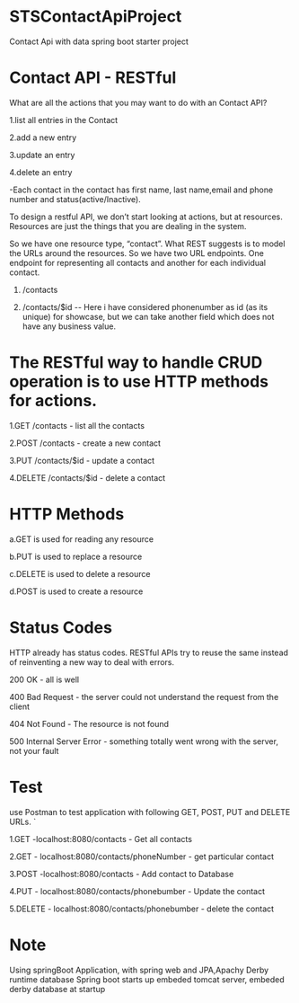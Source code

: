 # STSContactApiProject
Contact Api with data spring boot starter project

# Contact API - RESTful
What are all the actions that you may want to do with an Contact API?

1.list all entries in the Contact

2.add a new entry

3.update an entry

4.delete an entry

-Each contact in the contact has first name, last name,email and phone number and status(active/Inactive).

To design a restful API, we don’t start looking at actions, but at resources. Resources are just the things that you are dealing in the system.

So we  have one resource type, “contact”. What REST suggests is to model the URLs around the resources. So we  have two URL endpoints. One endpoint for representing all contacts and another for each individual contact.

1. /contacts

2. /contacts/$id -- Here i have considered phonenumber as id (as its unique) for showcase, but we can take another field which does not have any business value.

# The RESTful way to handle CRUD operation is to use HTTP methods for actions.

1.GET /contacts - list all the contacts

2.POST /contacts - create a new contact

3.PUT /contacts/$id - update a contact

4.DELETE /contacts/$id - delete a contact

# HTTP Methods
a.GET is used for reading any resource


b.PUT is used to replace a resource 


c.DELETE is used to delete a resource


d.POST is used to create a resource 	

# Status Codes
HTTP already has status codes. RESTful APIs try to reuse the same instead of reinventing a new way to deal with errors.

200 OK - all is well

400 Bad Request - the server could not understand the request from the client

404 Not Found - The resource is not found

500 Internal Server Error - something totally went wrong with the server, not your fault

# Test
use Postman to test application with following GET, POST, PUT and DELETE URLs.
`


1.GET -localhost:8080/contacts - Get all contacts

2.GET - localhost:8080/contacts/phoneNumber - get particular contact

3.POST -localhost:8080/contacts - Add contact to Database

4.PUT - localhost:8080/contacts/phonebumber - Update the contact

5.DELETE - localhost:8080/contacts/phonebumber - delete the contact
 
 # Note
Using springBoot Application, with spring web and JPA,Apachy Derby runtime database
Spring boot starts up embeded tomcat server, embeded derby database at startup

